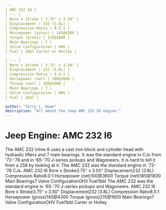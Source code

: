 ```yaml
---
| AMC 232 I6 |
| --- |
| Bore x Stroke | 3.75" x 3.50" |
| Displacement | 232 (3.8L) |
| Compression Ratio | 8.5:1 |
| Horsepower (gross) | 145@4300 |
| Torque (gross) | 215@1600 |
| Main Bearings | 7 |
| Valve Configuration | OHV |
| Fuel | 1bbl Carter or Holley |

| --- |
| Bore x Stroke | 3.75" x 3.50" |
| Displacement | 232 (3.8L) |
| Compression Ratio | 8.0:1 |
| Horsepower (net) | 100@3600 |
| Torque (net) | 185@1800 |
| Main Bearings | 7 |
| Valve Configuration | OHV |
| Fuel | 1bbl |

author: "Terry L. Howe"
description: "All about the Jeep AMC 232 I6 engine."
---
```


# Jeep Engine: AMC 232 I6
The AMC 232 inline 6 uses a cast iron block and cylinder head
with hydraulic lifters and 7 main bearings.  It was the standard
engine in CJs from '72-'78 and in '65-'70 J-series pickups and
Wagoneers.  It is hard to tell it from a 258 by looking at it.
The AMC 232 was the standard engine in '72-'78 CJs.
AMC 232 I6
Bore x Stroke3.75" x 3.50"
Displacement232 (3.8L)
Compression Ratio8.0:1
Horsepower (net)100@3600
Torque (net)185@1800
Main Bearings7
Valve ConfigurationOHV
Fuel1bbl
The AMC 232 was the standard engine in '65-'70 J-series pickups
and Wagoneers.
AMC 232 I6
Bore x Stroke3.75" x 3.50"
Displacement232 (3.8L)
Compression Ratio8.5:1
Horsepower (gross)145@4300
Torque (gross)215@1600
Main Bearings7
Valve ConfigurationOHV
Fuel1bbl Carter or Holley
